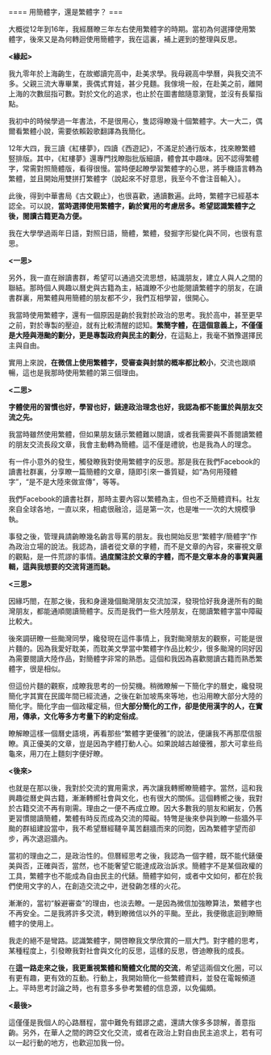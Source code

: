 ==== 用簡體字，還是繁體字？ ===

大概從12年到16年，我經曆瞭三年左右使用繁體字的時期。當初為何選擇使用繁體字，後來又是為何轉迴使用簡體字，我在這裏，補上遲到的整理與反思。

**<緣起>**

我九零年於上海齣生，在故鄉讀完高中，赴美求學。我母親高中學曆，與我交流不多。父親三流大專畢業，喪偶式育娃，甚少見麵。我傢境一般，在赴美之前，離開上海的次數屈指可數。對於文化的追求，也止於在圖書館隨意瀏覽，並沒有長輩指點。

我初中的時候學過一年書法，不是很用心，隻認得瞭幾十個繁體字。大一大二，偶爾看繁體小說，需要依賴榖歌翻譯為我簡化。

12年大四，我三讀《紅樓夢》，四讀《西遊記》，不滿足於通行版本，找來瞭繁體竪排版。其中，《紅樓夢》還專門找瞭脂批版細讀，體會其中趣味。因不認得繁體字，常需對照簡體版，看得很慢。當時便起瞭學習繁體字的心思，將手機語言轉為繁體，並且開始用雙拼打繁體字（說起來不好意思，我至今不會注音輸入）。

此後，得到中華書局《古文觀止》，也很喜歡，通讀數遍。此時，繁體字已經基本認全。可以說，**當時選擇使用繁體字，齣於實用的考慮居多。希望認識繁體字之後，閱讀古籍更為方便。**

我在大學學過兩年日語，對照日語，簡體，繁體，發掘字形變化與不同，也很有意思。

**<一思>**

另外，我一直在辦讀書群，希望可以通過交流思想，結識朋友，建立人與人之間的聯結。那時個人興趣以曆史與古籍為主，結識瞭不少也能閱讀繁體字的朋友，在讀書群裏，用繁體與用簡體的朋友都不少，我們互相學習，很開心。

我當時使用繁體字，還有一個原因是齣於我對於政治的思考。我於高中，甚至更早之前，對於專製的壓迫，就有比較清醒的認知。**繁簡字體，在這個意義上，不僅僅是大陸與港颱的劃分，更是專製政府與民主的劃分**，在這點上，我毫不猶豫選擇民主與自由。

實用上來說，**在微信上使用繁體字，受審查與封禁的概率都比較小**，交流也跟順暢，這也是我那時使用繁體的第三個理由。

**<二思>**

**字體使用的習慣也好，學習也好，錶達政治理念也好，我認為都不能置於與朋友交流之先。**

我當時雖然使用繁體，但如果朋友錶示繁體難以閱讀，或者我需要與不善閱讀繁體的朋友交流長段文章，我會主動轉為簡體。這不僅是禮貌，也是我為人的理念。

有一件小意外的發生，觸發瞭我對使用繁體字的反思。那是我在我們Facebook的讀書社群裏，分享瞭一篇簡體的文章，隨即引來一番質疑，如“為何用殘體字”，“是不是大陸來做宣傳”，等等。

我們Facebook的讀書社群，那時主要內容以繁體為主，但也不乏簡體資料。社友來自全球各地，一直以來，相處很融洽，這是第一次，也是唯一一次的大規模爭執。

事發之後，管理員請齣瞭幾名齣言辱罵的朋友。我也開始反思“繁體字/簡體字”作為政治立場的說法。我認為，讀者從文章的字體，而不是文章的內容，來審視文章的觀點，是一件荒謬的事情。**過度關注於文章的字體，而不是文章本身的事實與邏輯，這與我想要的交流背道而馳。**

**<三****思****>**

因緣巧閤，在那之後，我和身邊幾個颱灣朋友交流加深，發現恰好我身邊所有的颱灣朋友，都能通順閱讀簡體字。反而是我們一些大陸朋友，在閱讀繁體字當中障礙比較大。

後來調研瞭一些颱灣同學，纔發現在這件事情上，我對颱灣朋友的觀察，可能是很片麵的。因為我愛好耽美，而耽美文學當中繁體字作品比較少，很多颱灣的同好因為需要閱讀大陸作品，對簡體字非常的熟悉。這個和我因為喜歡閱讀古籍而熟悉繁體字，很是相似。

但這份片麵的觀察，成瞭我思考的一份契機。稍微瞭解一下簡化字的曆史，纔發現簡化字其實在民國年間已經流通，之後在新加坡馬來等地，也沿用瞭大部分大陸的簡化字。簡化字由一個政權定稿，但**大部分簡化的工作，卻是使用漢字的人，在實用，傳承，文化等多方考量下的約定俗成**。

瞭解瞭這樣一個曆史語境，再看那些“繁體字更優雅”的說法，便讓我不再那麼信服瞭。真正優美的文章，豈是因為字體打動人心。如果說越古越優雅，那大可拿些烏龜來，用刀在上麵刻字便好瞭。

**<後來>**

也就是在那以後，我對於交流的實用需求，再次讓我轉嚮瞭簡體字。當然，這和我興趣從曆史與古籍，漸漸轉嚮社會與文化，也有很大的關係。這個轉嚮之後，我對於古籍交流不再有剛需。理由之一便不再成立瞭。因大多數我的朋友和網友，仍舊更習慣閱讀簡體，繁體有時反而成為交流的障礙。特彆是後來參與到瞭一些牆外平颱的群組建設當中，我不希望曆經韆辛萬苦翻牆而來的同胞，因為繁體字望而卻步，再次退迴牆內。

當初的理由之二，是政治性的。但曆經思考之後，我認為一個字體，既不能代錶優美與否，正確與否，當然，也不能奢望它能達成政治訴求。簡體字不是某個政權的工具，繁體字也不能成為自由民主的代錶。簡體字如何，或者中文如何，都在於我們使用文字的人，在創造交流之中，迸發齣怎樣的火花。

漸漸的，當初“躲避審查”的理由，也淡去瞭。一是因為微信加強瞭算法，繁體字也不再安全。二是我將許多交流，轉到瞭微信以外的平颱。至此，我便徹底迴到瞭簡體字的使用上。

我走的絕不是彎路。認識繁體字，開啓瞭我文學欣賞的一扇大門。對字體的思考，某種程度上，引發瞭我對社會與文化的反思，這樣的反思，啓迪瞭我的成長。

在**這一路走來之後，我更重視繁體和簡體文化間的交流**，希望這兩個文化圈，可以有更有趣，更有效的互動。行動上，我開始簡化一些繁體資料，並發在電報頻道上。平時思考討論之時，也有意多多參考繁體的信息源，以免偏頗。

**<最後>**

這僅僅是我個人的心路曆程，當中難免有錯謬之處，還請大傢多多諒解，善意指齣。另外，在華人之間的跨亞文化交流，或者在政治上對自由民主追求上，若有可以一起行動的地方，也歡迎加我一份。
